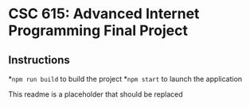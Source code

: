# CSC 615: Advanced Internet Programming Final Project

## Instructions
*`npm run build` to build the project
*`npm start` to launch the application

This readme is a placeholder that should be replaced
